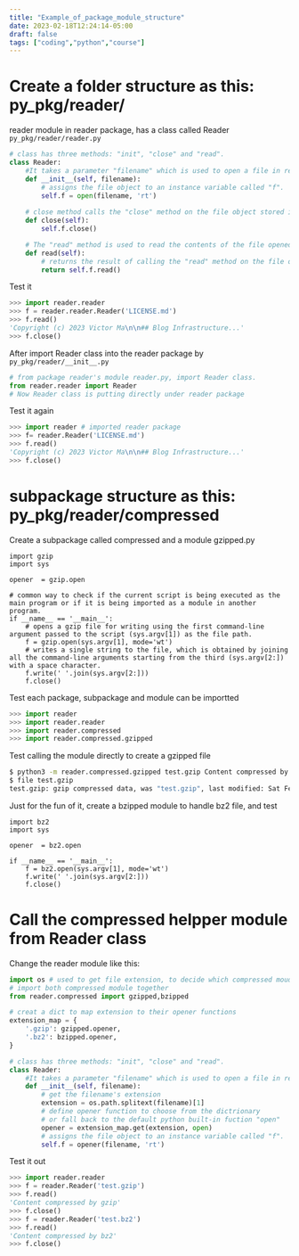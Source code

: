 ```yaml
---
title: "Example_of_package_module_structure"
date: 2023-02-18T12:24:14-05:00
draft: false
tags: ["coding","python","course"]
---
```


# Create a folder structure as this: py_pkg/reader/

reader module in reader package, has a class called Reader ```py_pkg/reader/reader.py ```

```python
# class has three methods: "init", "close" and "read".
class Reader: 
    #It takes a parameter "filename" which is used to open a file in read mode ('rt')
    def __init__(self, filename):
        # assigns the file object to an instance variable called "f".
        self.f = open(filename, 'rt')
    
    # close method calls the "close" method on the file object stored in the instance variable "f".
    def close(self):
        self.f.close()

    # The "read" method is used to read the contents of the file opened in the constructor. 
    def read(self):
        # returns the result of calling the "read" method on the file object stored in the instance variable "f".
        return self.f.read()
```
Test it

```python
>>> import reader.reader
>>> f = reader.reader.Reader('LICENSE.md')
>>> f.read()
'Copyright (c) 2023 Victor Ma\n\n## Blog Infrastructure...'
>>> f.close()
```
After import Reader class into the reader package by ```py_pkg/reader/__init__.py ```
```python
# from package reader's module reader.py, import Reader class.
from reader.reader import Reader
# Now Reader class is putting directly under reader package
```
Test it again
```python
>>> import reader # imported reader package
>>> f= reader.Reader('LICENSE.md')
>>> f.read()
'Copyright (c) 2023 Victor Ma\n\n## Blog Infrastructure...'
>>> f.close()
```
# subpackage structure as this: py_pkg/reader/compressed

Create a subpackage called compressed and a module gzipped.py

```python3
import gzip
import sys

opener  = gzip.open

# common way to check if the current script is being executed as the main program or if it is being imported as a module in another program.
if __name__ == '__main__':
    # opens a gzip file for writing using the first command-line argument passed to the script (sys.argv[1]) as the file path. 
    f = gzip.open(sys.argv[1], mode='wt')
    # writes a single string to the file, which is obtained by joining all the command-line arguments starting from the third (sys.argv[2:]) with a space character.
    f.write(' '.join(sys.argv[2:]))
    f.close()

```
Test each package, subpackage and module can be importted

```python
>>> import reader
>>> import reader.reader
>>> import reader.compressed
>>> import reader.compressed.gzipped
```

Test calling the module directly to create a gzipped file

```bash
$ python3 -m reader.compressed.gzipped test.gzip Content compressed by gzip
$ file test.gzip 
test.gzip: gzip compressed data, was "test.gzip", last modified: Sat Feb 18 20:03:35 2023, max compression, original size modulo 2^32 26
```
Just for the fun of it, create a bzipped module to handle bz2 file, and test

```python3
import bz2
import sys

opener  = bz2.open

if __name__ == '__main__':
    f = bz2.open(sys.argv[1], mode='wt')
    f.write(' '.join(sys.argv[2:]))
    f.close()
```
# Call the compressed helpper module from Reader class

Change the reader module like this:
```python
import os # used to get file extension, to decide which compressed moudle to call
# import both compressed module together
from reader.compressed import gzipped,bzipped

# creat a dict to map extension to their opener functions
extension_map = {
    '.gzip': gzipped.opener,
    '.bz2': bzipped.opener,
}

# class has three methods: "init", "close" and "read".
class Reader: 
    #It takes a parameter "filename" which is used to open a file in read mode ('rt')
    def __init__(self, filename):
        # get the filename's extension
        extension = os.path.splitext(filename)[1]
        # define opener function to choose from the dictrionary 
        # or fall back to the default python built-in fuction "open"
        opener = extension_map.get(extension, open)
        # assigns the file object to an instance variable called "f".
        self.f = opener(filename, 'rt')
```

Test it out

```python
>>> import reader.reader
>>> f = reader.Reader('test.gzip')
>>> f.read()
'Content compressed by gzip'
>>> f.close()
>>> f = reader.Reader('test.bz2')
>>> f.read()
'Content compressed by bz2'
>>> f.close()
```
